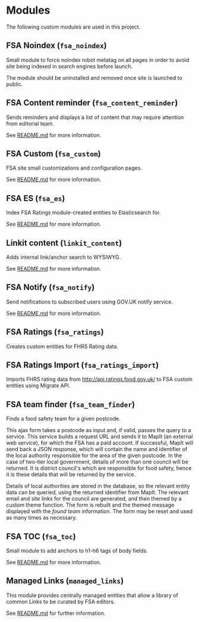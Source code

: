 Modules
=======

The following custom modules are used in this project.

## FSA Noindex (`fsa_noindex`)
Small module to force noindex robot metatag on all pages in order to avoid site being indexed in search engines before launch.

The module should be uninstalled and removed once site is launched to public.

## FSA Content reminder (`fsa_content_reminder`)
Sends reminders and displays a list of content that may require attention from 
editorial team. 

See [README.md](../drupal/web/modules/custom/fsa_content_reminder/README.md) for
more information.

## FSA Custom (`fsa_custom`)
FSA site small customizations and configuration pages. 

See [README.md](../drupal/web/modules/custom/fsa_custom/README.md) for more information.

## FSA ES (`fsa_es`)
Index FSA Ratings module-created entities to Elasticsearch for. 

See [README.md](../drupal/web/modules/custom/fsa_es/README.md) for more information.

## Linkit content (`linkit_content`)

Adds internal link/anchor search to WYSIWYG.

See [README.md](../drupal/web/modules/custom/linkit_content/README.md) for more information.

## FSA Notify (`fsa_notify`)
Send notifications to subscribed users using GOV.UK notify service. 

See [README.md](../drupal/web/modules/custom/fsa_notify/README.md) for more information.

## FSA Ratings (`fsa_ratings`)
Creates custom entities for FHRS Rating data.

## FSA Ratings Import (`fsa_ratings_import`)
Imports FHRS rating data from http://api.ratings.food.gov.uk/ to FSA custom entities using Migrate API.

## FSA team finder (`fsa_team_finder`)
Finds a food safety team for a given postcode.

This ajax form takes a postcode as input and, if valid, passes the query to a service. This service builds a request URL and sends it to MapIt (an external web service), for which the FSA has a paid account. If successful, MapIt will send back a JSON response, which will contain the name and identifier of the local authority responsible for the area of the given postcode. In the case of two-tier local government, details of more than one council will be returned. It is district council's which are responsible for food safety, hence it is these details that will be returned by the service.

Details of local authorities are stored in the database, so the relevant entity data can be queried, using the returned identifier from MapIt. The relevant email and site links for the council are generated, and then themed by a custom theme function. The form is rebuilt and the themed message displayed with the _found team_ information. The form may be reset and used as many times as necessary.

## FSA TOC (`fsa_toc`)

Small module to add anchors to h1-h6 tags of body fields.

See [README.md](../drupal/web/modules/custom/fsa_toc/README.md) for more information.

## Managed Links (`managed_links`)

This module provides centrally managed entities that allow a library of common Links to be curated by FSA editors.

See [README.md](../drupal/web/modules/custom/managed_links/README.md) for further information.
